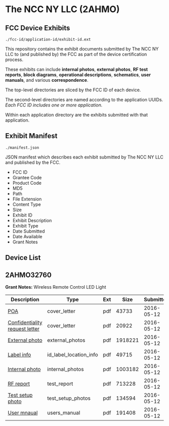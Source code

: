# The NCC NY LLC (2AHMO)
## FCC Device Exhibits

```
./fcc-id/application-id/exhibit-id.ext
```

This repository contains the exhibit documents submitted by The NCC NY LLC to (and published by) the FCC as part of the device certification process.

These exhibits can include **internal photos**, **external photos**, **RF test reports**, **block diagrams**, **operational descriptions**, **schematics**, **user manuals**, and various **correspondence**.

The top-level directories are sliced by the FCC ID of each device.

The second-level directories are named according to the application UUIDs. *Each FCC ID includes one or more application.*

Within each application directory are the exhibits submitted with that application. 

## Exhibit Manifest

```
./manifest.json
```

JSON manifest which describes each exhibit submitted by The NCC NY LLC and published by the FCC.

- FCC ID
- Grantee Code
- Product Code
- MD5
- Path
- File Extension
- Content Type
- Size
- Exhibit ID
- Exhibit Description
- Exhibit Type
- Date Submitted
- Date Available
- Grant Notes

## Device List
## 2AHMO32760
**Grant Notes:** Wireless Remote Control LED Light

| Description | Type | Ext | Size | Submitted | Available |
| ----------- | ---- | --- | ---- | --------- | --------- |
| [POA](2AHMO32760/d42fa83c1bdcd605c409e50b5ce23cf7/2987479.pdf) | cover_letter | pdf | 43733 | 2016-05-12 | 2016-05-12 |
| [Confidentiality request letter](2AHMO32760/d42fa83c1bdcd605c409e50b5ce23cf7/2987480.pdf) | cover_letter | pdf | 20922 | 2016-05-12 | 2016-05-12 |
| [External photo](2AHMO32760/d42fa83c1bdcd605c409e50b5ce23cf7/2987486.pdf) | external_photos | pdf | 1918221 | 2016-05-12 | 2016-05-12 |
| [Label info](2AHMO32760/d42fa83c1bdcd605c409e50b5ce23cf7/2987488.pdf) | id_label_location_info | pdf | 49715 | 2016-05-12 | 2016-05-12 |
| [Internal photo](2AHMO32760/d42fa83c1bdcd605c409e50b5ce23cf7/2987487.pdf) | internal_photos | pdf | 1003182 | 2016-05-12 | 2016-05-12 |
| [RF report](2AHMO32760/d42fa83c1bdcd605c409e50b5ce23cf7/2987484.pdf) | test_report | pdf | 713228 | 2016-05-12 | 2016-05-12 |
| [Test setup photo](2AHMO32760/d42fa83c1bdcd605c409e50b5ce23cf7/2987485.pdf) | test_setup_photos | pdf | 134594 | 2016-05-12 | 2016-05-12 |
| [User mnaual](2AHMO32760/d42fa83c1bdcd605c409e50b5ce23cf7/2987489.pdf) | users_manual | pdf | 191408 | 2016-05-12 | 2016-05-12 |

